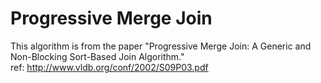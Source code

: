 # Progressive Merge Join

This algorithm is from the paper "Progressive Merge Join: A Generic and Non-Blocking Sort-Based Join Algorithm."<br/>
ref: http://www.vldb.org/conf/2002/S09P03.pdf
